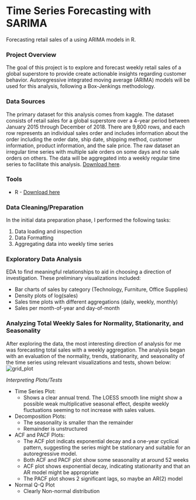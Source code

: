 # Time Series Forecasting with SARIMA
Forecasting retail sales of a using ARIMA models in R.

### Project Overview
The goal of this project is to explore and forecast weekly retail sales of a global superstore to provide create actionable insights regarding customer behavior. Autoregressive integrated moving average (ARIMA) models will be used for this analysis, following a Box-Jenkings methodology.

### Data Sources
The primary dataset for this analysis comes from kaggle. The dataset consists of retail sales for a global superstore over a 4-year period between January 2015 through December of 2018. There are 9,800 rows, and each row represents an individual sales order and includes information about the order including the order date, ship date, shipping method, customer information, product information, and the sale price. The raw dataset an irregular time series with multiple sale orders on some days and no sale orders on others. The data will be aggregated into a weekly regular time series to facilitate this analysis.
[Download here](https://www.kaggle.com/datasets/apoorvaappz/global-super-store-dataset).

### Tools
- R - [Download here](https://cran.r-project.org/bin/windows/base/)

### Data Cleaning/Preparation
In the initial data preparation phase, I performed the following tasks:
1. Data loading and inspection
2. Data Formatting
3. Aggregating data into weekly time series

### Exploratory Data Analysis
EDA to find meaningful relationships to aid in choosing a direction of investigation. These preliminary visualizations included:
- Bar charts of sales by category (Technology, Furniture, Office Supplies)
- Density plots of log(sales)
- Sales time plots with different aggregations (daily, weekly, monthly)
- Sales per month-of-year and day-of-month

### Analyzing Total Weekly Sales for Normality, Stationarity, and Seasonality
After exploring the data, the most interesting direction of analysis for me was forecasting total sales with a weekly aggregation. The analysis began with an evaluation of the normality, trends, stationarity, and seasonality of the time series using relevant visualizations and tests, shown below:
![grid_plot](https://github.com/jorgef2/Sales-Time-Series-Forecasting/assets/135895624/7dff39fc-0ba4-44e3-9cfe-04a662a3304d)

*Interpreting Plots/Tests*
- Time Series Plot:
  - Shows a clear annual trend. The LOESS smooth line might show a possible weak multiplicative seasonal effect, despite weekly fluctuations seeming to not increase with sales values.
- Decomposition Plots:
  -  The seasonality is smaller than the remainder​
  -  Remainder is unstructured
- ACF and PACF Plots:
  - The ACF plot indicats exponential decay and a one-year cyclical pattern, suggesting the series might be stationary and suitable for an autoregressive model. 
  - Both ACF and PACF plot show some seasonality at around 52 weeks 
  - ACF plot shows exponential decay, indicating stationarity and that an AR model might be appropriate 
  - The PACF plot shows 2 significant lags, so maybe an AR(2) model
- Normal Q-Q Plot
  - Clearly Non-normal distribution



